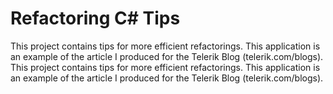# Refactoring C# Tips
This project contains tips for more efficient refactorings. This application is an example of the article I produced for the Telerik Blog (telerik.com/blogs). This project contains tips for more efficient refactorings. This application is an example of the article I produced for the Telerik Blog (telerik.com/blogs).
